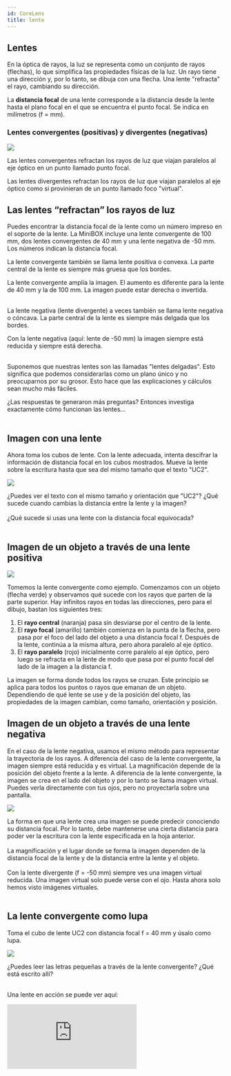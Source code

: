 ```yaml
---
id: CoreLens
title: lente
---
```

## Lentes

En la óptica de rayos, la luz se representa como un conjunto de rayos (flechas), lo que simplifica las propiedades físicas de la luz. Un rayo tiene una dirección y, por lo tanto, se dibuja con una flecha. Una lente "refracta" el rayo, cambiando su dirección.

La **distancia focal** de una lente corresponde a la distancia desde la lente hasta el plano focal en el que se encuentra el punto focal. Se indica en milímetros (f = mm).

### Lentes convergentes (positivas) y divergentes (negativas)

![](../IMAGES/MINIBOXNEW/12.png)

Las lentes convergentes refractan los rayos de luz que viajan paralelos al eje óptico en un punto llamado punto focal.

Las lentes divergentes refractan los rayos de luz que viajan paralelos al eje óptico como si provinieran de un punto llamado foco "virtual".

## Las lentes “refractan” los rayos de luz

Puedes encontrar la distancia focal de la lente como un número impreso en el soporte de la lente. La MiniBOX incluye una lente convergente de 100 mm, dos lentes convergentes de 40 mm y una lente negativa de -50 mm. Los números indican la distancia focal.

La lente convergente también se llama lente positiva o convexa. La parte central de la lente es siempre más gruesa que los bordes.

<div class="alert-success">
La lente convergente amplía la imagen. El aumento es diferente para la lente de 40 mm y la de 100 mm. La imagen puede estar derecha o invertida.
</div><br/>

La lente negativa (lente divergente) a veces también se llama lente negativa o cóncava. La parte central de la lente es siempre más delgada que los bordes.

<div class="alert-success">
Con la lente negativa (aquí: lente de -50 mm) la imagen siempre está reducida y siempre está derecha.
</div><br/>

Suponemos que nuestras lentes son las llamadas "lentes delgadas". Esto significa que podemos considerarlas como un plano único y no preocuparnos por su grosor. Esto hace que las explicaciones y cálculos sean mucho más fáciles.

<div class="alert info">
¿Las respuestas te generaron más preguntas? Entonces investiga exactamente cómo funcionan las lentes...
</div><br/>

## Imagen con una lente

Ahora toma los cubos de lente. Con la lente adecuada, intenta descifrar la información de distancia focal en los cubos mostrados. Mueve la lente sobre la escritura hasta que sea del mismo tamaño que el texto "UC2".

![](../IMAGES/MINIBOXNEW/13.png)

<div class="alert info">
¿Puedes ver el texto con el mismo tamaño y orientación que "UC2"? ¿Qué sucede cuando cambias la distancia entre la lente y la imagen?
</div><br/>

<div class="alert-success">
¿Qué sucede si usas una lente con la distancia focal equivocada?
</div><br/>

## Imagen de un objeto a través de una lente positiva

![](../IMAGES/MINIBOXNEW/14.png)

Tomemos la lente convergente como ejemplo. Comenzamos con un objeto (flecha verde) y observamos qué sucede con los rayos que parten de la parte superior. Hay infinitos rayos en todas las direcciones, pero para el dibujo, bastan los siguientes tres:

1. El **rayo central** (naranja) pasa sin desviarse por el centro de la lente.
2. El **rayo focal** (amarillo) también comienza en la punta de la flecha, pero pasa por el foco del lado del objeto a una distancia focal f. Después de la lente, continúa a la misma altura, pero ahora paralelo al eje óptico.
3. El **rayo paralelo** (rojo) inicialmente corre paralelo al eje óptico, pero luego se refracta en la lente de modo que pasa por el punto focal del lado de la imagen a la distancia f.

La imagen se forma donde todos los rayos se cruzan. Este principio se aplica para todos los puntos o rayos que emanan de un objeto. Dependiendo de qué lente se use y de la posición del objeto, las propiedades de la imagen cambian, como tamaño, orientación y posición.

## Imagen de un objeto a través de una lente negativa

En el caso de la lente negativa, usamos el mismo método para representar la trayectoria de los rayos. A diferencia del caso de la lente convergente, la imagen siempre está reducida y es virtual. La magnificación depende de la posición del objeto frente a la lente. A diferencia de la lente convergente, la imagen se crea en el lado del objeto y por lo tanto se llama imagen virtual. Puedes verla directamente con tus ojos, pero no proyectarla sobre una pantalla.

![](../IMAGES/MINIBOXNEW/15.png)

<div class="alert-success">
La forma en que una lente crea una imagen se puede predecir conociendo su distancia focal. Por lo tanto, debe mantenerse una cierta distancia para poder ver la escritura con la lente especificada en la hoja anterior.
</div><br/>

<div class="alert-success">
La magnificación y el lugar donde se forma la imagen dependen de la distancia focal de la lente y de la distancia entre la lente y el objeto.
</div><br/>

<div class="alert-success">
Con la lente divergente (f = -50 mm) siempre ves una imagen virtual reducida. Una imagen virtual solo puede verse con el ojo. Hasta ahora solo hemos visto imágenes virtuales.
</div><br/>

## La lente convergente como lupa

Toma el cubo de lente UC2 con distancia focal f = 40 mm y úsalo como lupa.

![](../IMAGES/MINIBOXNEW/16.png)

<div class="alert info">
¿Puedes leer las letras pequeñas a través de la lente convergente? ¿Qué está escrito allí?
</div><br/>

Una lente en acción se puede ver aquí:

<div style={{position: 'relative', paddingBottom: '56.25%', height: 0, overflow: 'hidden'}}>
  <iframe 
    style={{position: 'absolute', top: 0, left: 0, width: '100%', height: '100%'}}
    src="https://www.youtube.com/embed/rCtZjRKU8" 
    title="YouTube video player" 
    frameBorder="0" 
    allow="accelerometer; autoplay; clipboard-write; encrypted-media; gyroscope; picture-in-picture" 
    allowFullScreen
  />
</div>

## Esto es lo que hacen las lentes convergentes

Con las lentes convergentes, la imagen y la magnificación dependen de la posición del objeto.

![](../IMAGES/MINIBOXNEW/17.png)

Si la distancia entre el objeto y la lente es más del doble de la distancia focal de la lente, entonces la imagen es...
- Invertida
- Invertida lateralmente
- Reducida
- Real

Si la distancia entre el objeto y la lente es exactamente el doble de la distancia focal, entonces la imagen es...
- Invertida
- Invertida lateralmente
- Del mismo tamaño
- Real

Si la distancia entre el objeto y la lente es mayor que la distancia focal y menor que el doble de la distancia focal, entonces la imagen es...
- Invertida
- Invertida lateralmente
- Ampliada
- Real

### Distancia del objeto (g)
La distancia entre el objeto y el plano de la lente se llama g.

### Distancia de la imagen (b)
La distancia entre el plano de la lente y la imagen formada por la lente se denomina b.

La lente convergente puede producir una imagen real. La imagen real puede verse en una pantalla.

## Por eso la lupa amplía

### ¡Efecto lupa!

Si la distancia entre el objeto y la lente es menor que la distancia focal de la lente, entonces la imagen es...
- Derecha
- Correctamente orientada
- Ampliada
- Virtual

![](../IMAGES/MINIBOXNEW/18.png)

<div class="alert-success">
La lupa es el dispositivo óptico más simple, ya que consiste solo en una lente convergente con una distancia focal adecuada. ¿Por qué el cubo con la lente de 50 mm amplía el texto pequeño? Si el objeto está dentro de la distancia focal de la lente – es decir, a menos de 50 mm de la lente – la lente crea una imagen virtual que está detrás del objeto real. El ojo la percibe ampliada. Consulta el diagrama anterior.
</div><br/>

Calcula la magnificación de la lupa usando la siguiente fórmula:

![](../IMAGES/MINIBOX/UC2_minibox_7.png)

250 mm es la distancia de visión clara – es decir, la distancia entre el objeto y el ojo a la que la mayoría de las personas pueden leer bien. Más sobre esto en la sección de “acomodación” del ojo.

## ¿Cómo funciona un proyector de cine?

Toma el cubo de lente UC2 con distancia focal f = 40 mm y colócalo detrás del cubo portamuestras. La distancia entre el objeto y la lente (es decir, la distancia del objeto g) debe ser de aproximadamente 50 mm. Si ahora iluminas el objeto con la linterna, lo verás enfocado a una distancia de aprox. 200 mm en la pared. Un proyector de cine tiene una tira de película en lugar del objeto y, por supuesto, una fuente de luz mucho más potente.

![](../IMAGES/MINIBOXNEW/19.png)

<div class="alert-success">
Utiliza una linterna (por ejemplo, la de tu móvil) como fuente de luz y colócala delante del objeto
</div><br/>

<div class="alert-success">
Utiliza la imagen o el texto en la portaobjeto como objeto
</div><br/>

<div class="alert info">
¿Cómo está orientada la imagen? Mueve la lente hacia adelante y hacia atrás en el cubo y observa cuándo la imagen está enfocada. Encuentra la imagen para g = 50 mm, 60 mm, 65 mm y mide la distancia entre la lente y la imagen.
</div><br/>

## ¿Cómo funciona un proyector de cine?

![](../IMAGES/MINIBOXNEW/20.png)

### ¿Dónde está la imagen?
Cuando un objeto se representa a través de una lente convergente, la posición y el tamaño de la imagen dependen de la distancia (g) del objeto a la lente y de su distancia focal (f).  
La ecuación de la lente describe la relación entre la distancia de la imagen (b) y la distancia del objeto (g):

![](../IMAGES/MINIBOX/UC2_minibox_10.png)

### ¿Qué tamaño tiene la imagen?
La ampliación del objeto en la pantalla se puede calcular fácilmente con la siguiente fórmula:

![](../IMAGES/MINIBOX/UC2_minibox_11.png)

## Cómo funciona el proyector

![](../IMAGES/MINIBOX/UC2_minibox_9.png)

Verifica si tu observación concuerda con el cálculo

![](../IMAGES/MINIBOX/UC2_minibox_12.png)

Calcula la ampliación del proyector para los diferentes valores de g y b.

![](../IMAGES/MINIBOX/UC2_minibox_13.png)

<div class="alert-success">

Nuestra lente tiene una distancia focal de f = 40 mm.

Para g = 50 mm → b = 200 mm

Para g = 60 mm → b = 120 mm

Para g = 65 mm → b = 104 mm

</div><br/>

<div class="alert-success">
El proyector siempre produce una imagen ampliada e invertida (al revés).  
La posición de la imagen y su magnificación dependen de la posición y tamaño del objeto.
</div><br/>

## Tutorial: Determinar la distancia focal de una lente positiva

### Materiales necesarios:
- Fuente de luz (por ejemplo, la iluminación de la sala)
- Lente positiva
- Pantalla (por ejemplo, una mesa, una hoja de papel, etc.)

### Instrucciones:
1. Coloca la lente positiva de modo que mire hacia la fuente de luz. Alinea una pantalla paralela al plano focal de la lente.
2. Modifica la distancia entre la lente y la pantalla.
3. Observa cuidadosamente y anota la posición en la que la fuente de luz forma una imagen nítida en la superficie de la pantalla.

![](../IMAGES/MINIBOXTUTORIAL/image3.png)
